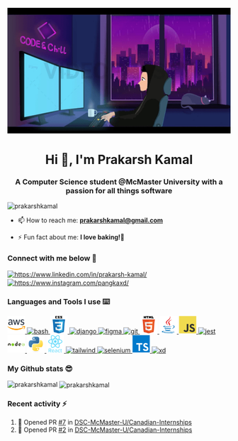 ![logo](https://github.com/PrakarshKamal/PrakarshKamal/blob/main/lofi.png)
<h1 align="center">Hi 👋, I'm Prakarsh Kamal</h1>
<h3 align="center">A Computer Science student @McMaster University with a passion for all things software</h3>

<p align="left"> <img src="https://komarev.com/ghpvc/?username=prakarshkamal&label=Profile%20views&color=0e75b6&style=flat" alt="prakarshkamal" /> </p>

- 📫 How to reach me: **prakarshkamal@gmail.com**

- ⚡ Fun fact about me: **I love baking!🍪**

<h3 align="left">Connect with me below 🤝</h3>
<p align="left">
<a href="https://linkedin.com/in/https://www.linkedin.com/in/prakarsh-kamal/" target="blank"><img align="center" src="https://raw.githubusercontent.com/rahuldkjain/github-profile-readme-generator/master/src/images/icons/Social/linked-in-alt.svg" alt="https://www.linkedin.com/in/prakarsh-kamal/" height="30" width="40" /></a>
<a href="https://instagram.com/https://www.instagram.com/pangkaxd/" target="blank"><img align="center" src="https://raw.githubusercontent.com/rahuldkjain/github-profile-readme-generator/master/src/images/icons/Social/instagram.svg" alt="https://www.instagram.com/pangkaxd/" height="30" width="40" /></a>
</p>

<h3 align="left">Languages and Tools I use ⌨️</h3>
<p align="left"> <a href="https://aws.amazon.com" target="_blank" rel="noreferrer"> <img src="https://raw.githubusercontent.com/devicons/devicon/master/icons/amazonwebservices/amazonwebservices-original-wordmark.svg" alt="aws" width="40" height="40"/> </a> <a href="https://www.gnu.org/software/bash/" target="_blank" rel="noreferrer"> <img src="https://www.vectorlogo.zone/logos/gnu_bash/gnu_bash-icon.svg" alt="bash" width="40" height="40"/> </a> <a href="https://www.w3schools.com/css/" target="_blank" rel="noreferrer"> <img src="https://raw.githubusercontent.com/devicons/devicon/master/icons/css3/css3-original-wordmark.svg" alt="css3" width="40" height="40"/> </a> <a href="https://www.djangoproject.com/" target="_blank" rel="noreferrer"> <img src="https://cdn.worldvectorlogo.com/logos/django.svg" alt="django" width="40" height="40"/> </a> <a href="https://www.figma.com/" target="_blank" rel="noreferrer"> <img src="https://www.vectorlogo.zone/logos/figma/figma-icon.svg" alt="figma" width="40" height="40"/> </a> <a href="https://git-scm.com/" target="_blank" rel="noreferrer"> <img src="https://www.vectorlogo.zone/logos/git-scm/git-scm-icon.svg" alt="git" width="40" height="40"/> </a> <a href="https://www.w3.org/html/" target="_blank" rel="noreferrer"> <img src="https://raw.githubusercontent.com/devicons/devicon/master/icons/html5/html5-original-wordmark.svg" alt="html5" width="40" height="40"/> </a> <a href="https://www.java.com" target="_blank" rel="noreferrer"> <img src="https://raw.githubusercontent.com/devicons/devicon/master/icons/java/java-original.svg" alt="java" width="40" height="40"/> </a> <a href="https://developer.mozilla.org/en-US/docs/Web/JavaScript" target="_blank" rel="noreferrer"> <img src="https://raw.githubusercontent.com/devicons/devicon/master/icons/javascript/javascript-original.svg" alt="javascript" width="40" height="40"/> </a> <a href="https://jestjs.io" target="_blank" rel="noreferrer"> <img src="https://www.vectorlogo.zone/logos/jestjsio/jestjsio-icon.svg" alt="jest" width="40" height="40"/> </a> <a href="https://nodejs.org" target="_blank" rel="noreferrer"> <img src="https://raw.githubusercontent.com/devicons/devicon/master/icons/nodejs/nodejs-original-wordmark.svg" alt="nodejs" width="40" height="40"/> </a> <a href="https://www.python.org" target="_blank" rel="noreferrer"> <img src="https://raw.githubusercontent.com/devicons/devicon/master/icons/python/python-original.svg" alt="python" width="40" height="40"/> </a> <a href="https://reactjs.org/" target="_blank" rel="noreferrer"> <img src="https://raw.githubusercontent.com/devicons/devicon/master/icons/react/react-original-wordmark.svg" alt="react" width="40" height="40"/> </a> <a href="https://tailwindcss.com/" target="_blank" rel="noreferrer"> <img src="https://www.vectorlogo.zone/logos/tailwindcss/tailwindcss-icon.svg" alt="tailwind" width="40" height="40"/> </a> <a href="https://www.selenium.dev" target="_blank" rel="noreferrer"> <img src="https://raw.githubusercontent.com/detain/svg-logos/780f25886640cef088af994181646db2f6b1a3f8/svg/selenium-logo.svg" alt="selenium" width="40" height="40"/> </a> <a href="https://www.typescriptlang.org/" target="_blank" rel="noreferrer"> <img src="https://raw.githubusercontent.com/devicons/devicon/master/icons/typescript/typescript-original.svg" alt="typescript" width="40" height="40"/> </a> <a href="https://www.adobe.com/products/xd.html" target="_blank" rel="noreferrer"> <img src="https://cdn.worldvectorlogo.com/logos/adobe-xd.svg" alt="xd" width="40" height="40"/> </a> </p>

<h3>My Github stats 😎</h3>

<p><img align="left" src="https://github-readme-stats.vercel.app/api/top-langs?username=prakarshkamal&show_icons=true&locale=en&layout=compact" alt="prakarshkamal" /></p>

<p>&nbsp;<img align="center" src="https://github-readme-stats.vercel.app/api?username=prakarshkamal&show_icons=true&locale=en" alt="prakarshkamal" /></p>

<!-- <p><img align="center" src="https://github-readme-streak-stats.herokuapp.com/?user=prakarshkamal&" alt="prakarshkamal" /></p> -->

### Recent activity :zap:

<!--START_SECTION:activity-->
1. 💪 Opened PR [#7](https://github.com/DSC-McMaster-U/Canadian-Internships/pull/7) in [DSC-McMaster-U/Canadian-Internships](https://github.com/DSC-McMaster-U/Canadian-Internships)
2. 💪 Opened PR [#2](https://github.com/DSC-McMaster-U/Canadian-Internships/pull/2) in [DSC-McMaster-U/Canadian-Internships](https://github.com/DSC-McMaster-U/Canadian-Internships)
<!--END_SECTION:activity-->
